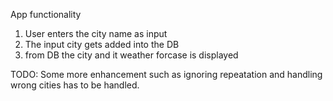 App functionality
1. User enters the city name as input
2. The input city gets added into the DB
3. from DB the city and it weather forcase is displayed 

TODO:
Some more enhancement such as ignoring repeatation and handling wrong cities has to be handled.


